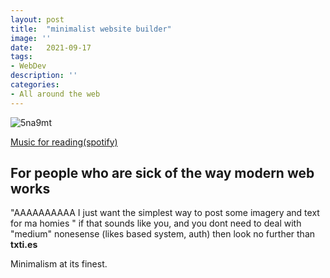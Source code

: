 ```yaml
---
layout: post
title:  "minimalist website builder"
image: ''
date:   2021-09-17
tags:
- WebDev
description: ''
categories:
- All around the web 
---
```


![5na9mt](https://user-images.githubusercontent.com/34142795/133754248-2098f76a-7c40-46d3-96c4-cfbb6da2465a.jpg)

<p class="music-read"><a href="spotify:track:4DAZ8UYNpWVIV46aLkN2Qp">Music for reading(spotify)</a></p>




## For people who are sick of the way modern web works

"AAAAAAAAAA I just want the simplest way to post some imagery and text for ma homies " 
if that sounds like you, and you dont need to deal with "medium" nonesense (likes based system, auth) then look no further than **txti.es** 


Minimalism at its finest.

